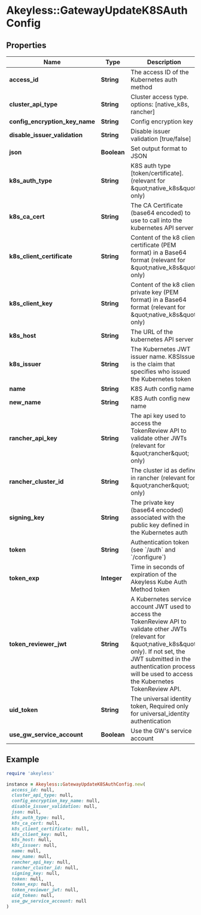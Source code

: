 # Akeyless::GatewayUpdateK8SAuthConfig

## Properties

| Name | Type | Description | Notes |
| ---- | ---- | ----------- | ----- |
| **access_id** | **String** | The access ID of the Kubernetes auth method |  |
| **cluster_api_type** | **String** | Cluster access type. options: [native_k8s, rancher] | [optional][default to &#39;native_k8s&#39;] |
| **config_encryption_key_name** | **String** | Config encryption key | [optional] |
| **disable_issuer_validation** | **String** | Disable issuer validation [true/false] | [optional] |
| **json** | **Boolean** | Set output format to JSON | [optional][default to false] |
| **k8s_auth_type** | **String** | K8S auth type [token/certificate]. (relevant for \&quot;native_k8s\&quot; only) | [optional][default to &#39;token&#39;] |
| **k8s_ca_cert** | **String** | The CA Certificate (base64 encoded) to use to call into the kubernetes API server | [optional] |
| **k8s_client_certificate** | **String** | Content of the k8 client certificate (PEM format) in a Base64 format (relevant for \&quot;native_k8s\&quot; only) | [optional] |
| **k8s_client_key** | **String** | Content of the k8 client private key (PEM format) in a Base64 format (relevant for \&quot;native_k8s\&quot; only) | [optional] |
| **k8s_host** | **String** | The URL of the kubernetes API server |  |
| **k8s_issuer** | **String** | The Kubernetes JWT issuer name. K8SIssuer is the claim that specifies who issued the Kubernetes token | [optional][default to &#39;kubernetes/serviceaccount&#39;] |
| **name** | **String** | K8S Auth config name |  |
| **new_name** | **String** | K8S Auth config new name |  |
| **rancher_api_key** | **String** | The api key used to access the TokenReview API to validate other JWTs (relevant for \&quot;rancher\&quot; only) | [optional] |
| **rancher_cluster_id** | **String** | The cluster id as define in rancher (relevant for \&quot;rancher\&quot; only) | [optional] |
| **signing_key** | **String** | The private key (base64 encoded) associated with the public key defined in the Kubernetes auth |  |
| **token** | **String** | Authentication token (see &#x60;/auth&#x60; and &#x60;/configure&#x60;) | [optional] |
| **token_exp** | **Integer** | Time in seconds of expiration of the Akeyless Kube Auth Method token | [optional][default to 300] |
| **token_reviewer_jwt** | **String** | A Kubernetes service account JWT used to access the TokenReview API to validate other JWTs (relevant for \&quot;native_k8s\&quot; only). If not set, the JWT submitted in the authentication process will be used to access the Kubernetes TokenReview API. | [optional] |
| **uid_token** | **String** | The universal identity token, Required only for universal_identity authentication | [optional] |
| **use_gw_service_account** | **Boolean** | Use the GW&#39;s service account | [optional] |

## Example

```ruby
require 'akeyless'

instance = Akeyless::GatewayUpdateK8SAuthConfig.new(
  access_id: null,
  cluster_api_type: null,
  config_encryption_key_name: null,
  disable_issuer_validation: null,
  json: null,
  k8s_auth_type: null,
  k8s_ca_cert: null,
  k8s_client_certificate: null,
  k8s_client_key: null,
  k8s_host: null,
  k8s_issuer: null,
  name: null,
  new_name: null,
  rancher_api_key: null,
  rancher_cluster_id: null,
  signing_key: null,
  token: null,
  token_exp: null,
  token_reviewer_jwt: null,
  uid_token: null,
  use_gw_service_account: null
)
```

